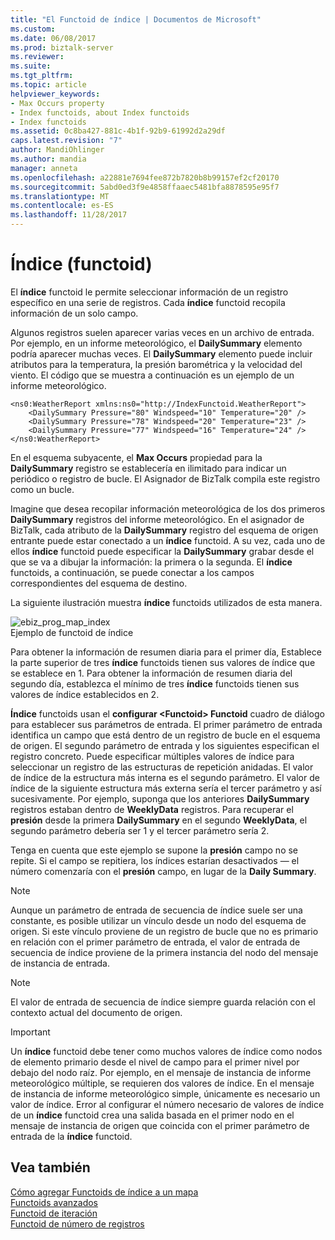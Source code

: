 ```yaml
---
title: "El Functoid de índice | Documentos de Microsoft"
ms.custom: 
ms.date: 06/08/2017
ms.prod: biztalk-server
ms.reviewer: 
ms.suite: 
ms.tgt_pltfrm: 
ms.topic: article
helpviewer_keywords:
- Max Occurs property
- Index functoids, about Index functoids
- Index functoids
ms.assetid: 0c8ba427-881c-4b1f-92b9-61992d2a29df
caps.latest.revision: "7"
author: MandiOhlinger
ms.author: mandia
manager: anneta
ms.openlocfilehash: a22881e7694fee872b7820b8b99157ef2cf20170
ms.sourcegitcommit: 5abd0ed3f9e4858ffaaec5481bfa8878595e95f7
ms.translationtype: MT
ms.contentlocale: es-ES
ms.lasthandoff: 11/28/2017
---
```

# <a name="index-functoid"></a>Índice (functoid)
El **índice** functoid le permite seleccionar información de un registro específico en una serie de registros. Cada **índice** functoid recopila información de un solo campo.  
  
 Algunos registros suelen aparecer varias veces en un archivo de entrada. Por ejemplo, en un informe meteorológico, el **DailySummary** elemento podría aparecer muchas veces. El **DailySummary** elemento puede incluir atributos para la temperatura, la presión barométrica y la velocidad del viento. El código que se muestra a continuación es un ejemplo de un informe meteorológico.  
  
```  
<ns0:WeatherReport xmlns:ns0="http://IndexFunctoid.WeatherReport">  
    <DailySummary Pressure="80" Windspeed="10" Temperature="20" />  
    <DailySummary Pressure="78" Windspeed="20" Temperature="23" />  
    <DailySummary Pressure="77" Windspeed="16" Temperature="24" />  
</ns0:WeatherReport>  
```  
  
 En el esquema subyacente, el **Max Occurs** propiedad para la **DailySummary** registro se establecería en ilimitado para indicar un periódico o registro de bucle. El Asignador de BizTalk compila este registro como un bucle.  
  
 Imagine que desea recopilar información meteorológica de los dos primeros **DailySummary** registros del informe meteorológico. En el asignador de BizTalk, cada atributo de la **DailySummary** registro del esquema de origen entrante puede estar conectado a un **índice** functoid. A su vez, cada uno de ellos **índice** functoid puede especificar la **DailySummary** grabar desde el que se va a dibujar la información: la primera o la segunda. El **índice** functoids, a continuación, se puede conectar a los campos correspondientes del esquema de destino.  
  
 La siguiente ilustración muestra **índice** functoids utilizados de esta manera.  
  
 ![](../core/media/ebiz-prog-map-index.gif "ebiz_prog_map_index")  
Ejemplo de functoid de índice  
  
 Para obtener la información de resumen diaria para el primer día, Establece la parte superior de tres **índice** functoids tienen sus valores de índice que se establece en 1. Para obtener la información de resumen diaria del segundo día, establezca el mínimo de tres **índice** functoids tienen sus valores de índice establecidos en 2.  
  
 **Índice** functoids usan el **configurar \<Functoid\> Functoid** cuadro de diálogo para establecer sus parámetros de entrada. El primer parámetro de entrada identifica un campo que está dentro de un registro de bucle en el esquema de origen. El segundo parámetro de entrada y los siguientes especifican el registro concreto. Puede especificar múltiples valores de índice para seleccionar un registro de las estructuras de repetición anidadas. El valor de índice de la estructura más interna es el segundo parámetro. El valor de índice de la siguiente estructura más externa sería el tercer parámetro y así sucesivamente. Por ejemplo, suponga que los anteriores **DailySummary** registros estaban dentro de **WeeklyData** registros. Para recuperar el **presión** desde la primera **DailySummary** en el segundo **WeeklyData**, el segundo parámetro debería ser 1 y el tercer parámetro sería 2.  
  
 Tenga en cuenta que este ejemplo se supone la **presión** campo no se repite. Si el campo se repitiera, los índices estarían desactivados — el número comenzaría con el **presión** campo, en lugar de la **Daily Summary**.  
  
> [!NOTE]
>  Aunque un parámetro de entrada de secuencia de índice suele ser una constante, es posible utilizar un vínculo desde un nodo del esquema de origen. Si este vínculo proviene de un registro de bucle que no es primario en relación con el primer parámetro de entrada, el valor de entrada de secuencia de índice proviene de la primera instancia del nodo del mensaje de instancia de entrada.  
  
> [!NOTE]
>  El valor de entrada de secuencia de índice siempre guarda relación con el contexto actual del documento de origen.  
  
> [!IMPORTANT]
>  Un **índice** functoid debe tener como muchos valores de índice como nodos de elemento primario desde el nivel de campo para el primer nivel por debajo del nodo raíz. Por ejemplo, en el mensaje de instancia de informe meteorológico múltiple, se requieren dos valores de índice. En el mensaje de instancia de informe meteorológico simple, únicamente es necesario un valor de índice. Error al configurar el número necesario de valores de índice de un **índice** functoid crea una salida basada en el primer nodo en el mensaje de instancia de origen que coincida con el primer parámetro de entrada de la **índice** functoid.  
  
## <a name="see-also"></a>Vea también  
 [Cómo agregar Functoids de índice a un mapa](../core/how-to-add-index-functoids-to-a-map.md)   
 [Functoids avanzados](../core/advanced-functoids.md)   
 [Functoid de iteración](../core/iteration-functoid.md)   
 [Functoid de número de registros](../core/record-count-functoid.md)